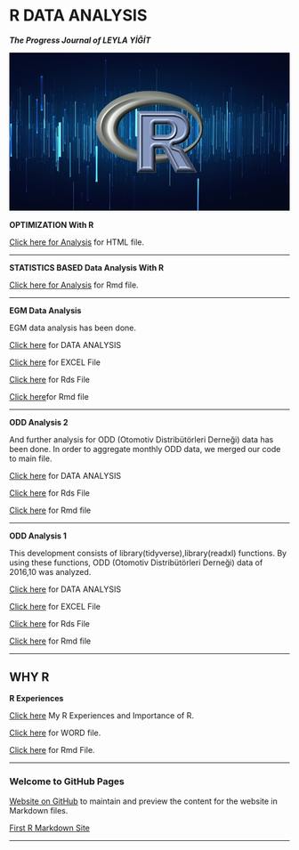 
# R DATA ANALYSIS

***The Progress Journal of LEYLA YİĞİT***

![Screenshot](765242_2578.jpg)


**OPTIMIZATION With R**

[Click here for Analysis](R/OptimizationWithR/Optimizationwith_R_Examples.html) for HTML file.

***

**STATISTICS BASED Data Analysis With R**

[Click here for Analysis](https://github.com/DATALOVERVISUALIZER/LEYLAS_REPO_BIGDATA/blob/master/R/Exercise5.Rmd) for Rmd file.

***

**EGM Data Analysis**

EGM data analysis has been done. 

[Click here](R/Exercise4/EGM__Pension_Monitoring_Center__Data_Analysis.html) for DATA ANALYSIS

[Click here](https://github.com/DATALOVERVISUALIZER/LEYLAS_REPO_BIGDATA/blob/master/R/Exercise4/egm_example_data.xlsx) for EXCEL File

[Click here](https://github.com/DATALOVERVISUALIZER/LEYLAS_REPO_BIGDATA/blob/master/R/Exercise4/egm_data.rds) for Rds File

[Click here](https://github.com/DATALOVERVISUALIZER/LEYLAS_REPO_BIGDATA/blob/master/R/Exercise4/EGM_Data_Analysis.Rmd)for Rmd file

***

**ODD Analysis 2**

And further analysis for ODD (Otomotiv Distribütörleri Derneği) data has been done. In order to aggregate monthly ODD data, we merged our code to main file.

[Click here](R/Exercise3/RMarkdown-Homework-ODD_Sales_Aggregate.html) for DATA ANALYSIS

[Click here](https://github.com/DATALOVERVISUALIZER/LEYLAS_REPO_BIGDATA/blob/master/R/Exercise3/car_data_aggregate.rds) for Rds File

[Click here](https://github.com/DATALOVERVISUALIZER/LEYLAS_REPO_BIGDATA/blob/master/R/Exercise3/RMarkdown-Homework-ODD_Sales_Aggregate.Rmd) for Rmd file

***

**ODD Analysis 1**

This development consists of library(tidyverse),library(readxl) functions. By using these functions, ODD (Otomotiv Distribütörleri Derneği) data of 2016,10 was analyzed.

[Click here](R/Exercise2/RMarkdown-Homework-ODDAnalysis_Assignment2.html) for DATA ANALYSIS

[Click here](https://github.com/DATALOVERVISUALIZER/LEYLAS_REPO_BIGDATA/blob/master/R/Exercise2/odd_retail_sales_2016_10.xlsx) for EXCEL File

[Click here](https://github.com/DATALOVERVISUALIZER/LEYLAS_REPO_BIGDATA/blob/master/R/Exercise2/car_data_oct_16.rds) for Rds File

[Click here](https://github.com/DATALOVERVISUALIZER/LEYLAS_REPO_BIGDATA/blob/master/R/Exercise2/RMarkdown-Homework-ODDAnalysis_Assignment2.Rmd) for Rmd file

***
## WHY R
**R Experiences**

[Click here](R/Exercise1/RMarkdown-Homework-Rexamples_Assignment1.html) My R Experiences and Importance of R.

[Click here](https://github.com/DATALOVERVISUALIZER/LEYLAS_REPO_BIGDATA/blob/master/R/Exercise1/RMarkdown-Homework.docx) for WORD file.

[Click here](https://github.com/DATALOVERVISUALIZER/LEYLAS_REPO_BIGDATA/blob/master/R/Exercise1/RMarkdown-Homework-Rexamples_Assignment1.Rmd) for Rmd File.

***

### Welcome to GitHub Pages

[Website on GitHub](C:\Users\Kafein\Documents\github2\DATALOVERVISUALIZER\LEYLAS_REPO_BIGDATA/index.md) to maintain and preview the content for the website in Markdown files.

[First R Markdown Site](file:///C:/Users/Kafein/Documents/github2/DATALOVERVISUALIZER/LEYLAS_REPO_BIGDATA/R/Exercise0/RMarkdown-Homework-Assignment0.html)

***
